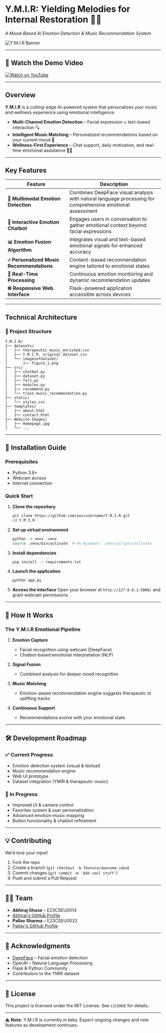 # Y.M.I.R: Yielding Melodies for Internal Restoration 🎵🧠  
*A Mood-Based AI Emotion Detection & Music Recommendation System*

![Y.M.I.R Banner](./Website-Images/banner.jpg)  
<!-- Replace with your actual image path once added -->

---

## 🎥 **Watch the Demo Video**
[![Watch on YouTube](https://img.shields.io/badge/Watch%20Demo%20Video-Youtube-red?logo=youtube)](https://your-youtube-link.com)  
<!-- Replace with actual YouTube video link -->

---

## **Overview**  
**Y.M.I.R** is a cutting-edge AI-powered system that personalizes your music and wellness experience using emotional intelligence:

- **Multi-Channel Emotion Detection** – Facial expression + text-based interaction 🔍  
- **Intelligent Music Matching** – Personalized recommendations based on your current mood 🎷  
- **Wellness-First Experience** – Chat support, daily motivation, and real-time emotional assistance 💬💡  

---

## **Key Features**

| Feature | Description |
|---------|-------------|
| **🌝 Multimodal Emotion Detection** | Combines DeepFace visual analysis with natural language processing for comprehensive emotional assessment |
| **💬 Interactive Emotion Chatbot** | Engages users in conversation to gather emotional context beyond facial expressions |
| **📊 Emotion Fusion Algorithm** | Integrates visual and text-based emotional signals for enhanced accuracy |
| **🎶 Personalized Music Recommendations** | Content-based recommendation engine tailored to emotional states |
| **🔀 Real-Time Processing** | Continuous emotion monitoring and dynamic recommendation updates |
| **🌐 Responsive Web Interface** | Flask-powered application accessible across devices |

---

## **Technical Architecture**

### 📁 Project Structure
```
Y.M.I.R/
├── datasets/
│   ├── therapeutic_music_enriched.csv
│   ├── Y.M.I.R. original dataset.csv
│   └── imagesofdataset/
│       ├── Figure_1.png
├── src/
│   ├── chatbot.py
│   ├── dataset.py
│   ├── fer1.py
│   ├── modules.py
│   ├── recommend.py
│   └── train_music_recommendation.py
├── static/
│   └── styles.css
├── templates/
│   ├── about.html
│   ├── contact.html
├── Website-Images/
│   ├── Homepage.jpg
│   └── ...
```

---

## 🚀 **Installation Guide**

### Prerequisites
- Python 3.8+
- Webcam access
- Internet connection

### Quick Start

1. **Clone the repository**
   ```bash
   git clone https://github.com/yourusername/Y.M.I.R.git
   cd Y.M.I.R
   ```

2. **Set up virtual environment**
   ```bash
   python -m venv .venv
   source .venv/bin/activate  # On Windows: .venv\Scripts\activate
   ```

3. **Install dependencies**
   ```bash
   pip install -r requirements.txt
   ```

4. **Launch the application**
   ```bash
   python app.py
   ```

5. **Access the interface**
   Open your browser at `http://127.0.0.1:5000/` and grant webcam permissions.

---

## 🧠 **How It Works**

### The Y.M.I.R Emotional Pipeline

1. **Emotion Capture**  
   - Facial recognition using webcam (DeepFace)  
   - Chatbot-based emotional interpretation (NLP)

2. **Signal Fusion**  
   - Combined analysis for deeper mood recognition

3. **Music Matching**  
   - Emotion-aware recommendation engine suggests therapeutic or uplifting tracks

4. **Continuous Support**  
   - Recommendations evolve with your emotional state

---

## 🛠️ **Development Roadmap**

### ✅ Current Progress
- Emotion detection system (visual & textual)
- Music recommendation engine
- Web UI prototype
- Dataset integration (YMIR & therapeutic music)

### 🔧 In Progress
- Improved UI & camera control
- Favorites system & user personalization
- Advanced emotion-music mapping
- Button functionality & chatbot refinement

---

## 💡 **Contributing**

We’d love your input!

1. Fork the repo  
2. Create a branch (`git checkout -b feature/awesome-idea`)  
3. Commit changes (`git commit -m 'Add cool stuff'`)  
4. Push and submit a Pull Request

---

## 👨‍💻 **Team**

- **Abhiraj Ghose** – E23CSEU0014
- [Abhiraj's GitHub Profile](https://github.com/AetherSparks) 
- **Pallav Sharma** – E23CSEU0022  
- [Pallav's GitHub Profile](https://github.com/pallav)

---

## 🙌 **Acknowledgments**

- [DeepFace](https://github.com/serengil/deepface) – Facial emotion detection  
- OpenAI – Natural Language Processing  
- Flask & Python Community  
- Contributors to the YMIR dataset  

---

## 📄 **License**

This project is licensed under the MIT License. See `LICENSE` for details.

---

⚠️ **Note:** Y.M.I.R is currently in beta. Expect ongoing changes and new features as development continues.

